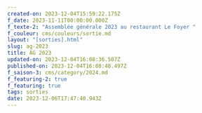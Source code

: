 ```yaml
---
created-on: 2023-12-04T15:59:22.175Z
f_date: 2023-11-11T00:00:00.000Z
f_texte-2: "Assemblée générale 2023 au restaurant Le Foyer "
f_couleur: cms/couleurs/sortie.md
layout: "[sorties].html"
slug: ag-2023
title: AG 2023
updated-on: 2023-12-04T16:08:36.507Z
published-on: 2023-12-04T16:08:48.497Z
f_saison-3: cms/category/2024.md
f_featuring-2: true
f_featuring: true
tags: sorties
date: 2023-12-06T17:47:40.943Z
---
```

